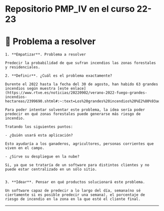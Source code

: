 
# Repositorio PMP_IV en el curso 22-23


# :thought_balloon: Problema a resolver

    1. **Empatizar**. Problema a resolver    

    Predecir la probabilidad de que sufran incendios las zonas forestales y residenciales.

    2. **Definir**. ¿Cuál es el problema exactamente?

    Durente el 2022 hasta la fecha del 30 de agosto, han habido 63 grandes incendios según muestra [este enlace](https://www.rtve.es/noticias/20220902/verano-2022-fuego-grandes-incendios-hectareas/2399690.shtml#:~:text=Los%20grandes%20incendios%20%E2%80%93aquellos%20que,sobre%20Incendios%20Forestales%20(EFFIS).)

    Para poder intentar solventar este problema, la idea sería poder predecir en qué zonas forestales puede generarse más riesgo de incendio.

    Tratando los siguientes puntos:

    - ¿Quién usará esta aplicación?

    Esto ayudaría a los ganaderos, agricultores, personas corrientes que viven en el campo. 

    - ¿Sirve su despliegue en la nube?

    Si, ya que se trataría de un software para distintos clientes y no puede estar centralizado en un sólo sitio.


    3. **Idear**. Pensar en qué productos solucionará este problema.

    Un software capaz de predecir a lo largo del día, semana(no sé ciertamente si es posible predecir una semana), el porcentaje de riesgo de incendio en la zona en la que esté el cliente final.

___
 